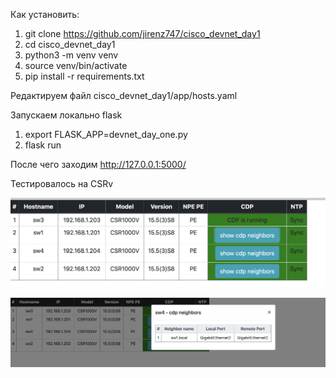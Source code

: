 
Как установить:
1. git clone https://github.com/jirenz747/cisco_devnet_day1
2. cd cisco_devnet_day1
3. python3 -m venv venv
4. source venv/bin/activate
5. pip install -r requirements.txt 

Редактируем файл cisco_devnet_day1/app/hosts.yaml

Запускаем локально flask
1. export FLASK_APP=devnet_day_one.py
2. flask run

После чего заходим http://127.0.0.1:5000/


Тестировалось на CSRv

![Иллюстрация к проекту](https://github.com/jirenz747/cisco_devnet_day1/raw/master/img/devices.png)

![Иллюстрация к проекту](https://github.com/jirenz747/cisco_devnet_day1/raw/master/img/cdp.png)


